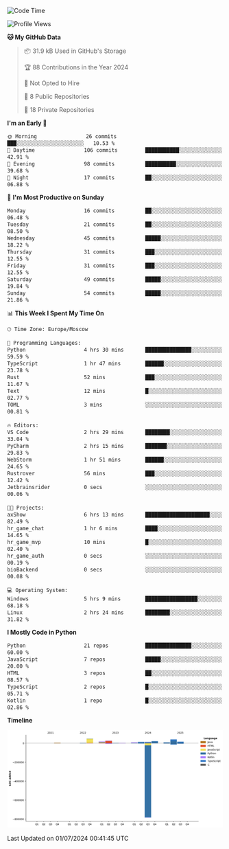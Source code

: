 <!--START_SECTION:waka-->
![Code Time](http://img.shields.io/badge/Code%20Time-381%20hrs%2059%20mins-blue)

![Profile Views](http://img.shields.io/badge/Profile%20Views-0-blue)

**🐱 My GitHub Data** 

> 📦 31.9 kB Used in GitHub's Storage 
 > 
> 🏆 88 Contributions in the Year 2024
 > 
> 🚫 Not Opted to Hire
 > 
> 📜 8 Public Repositories 
 > 
> 🔑 18 Private Repositories 
 > 
**I'm an Early 🐤** 

```text
🌞 Morning                26 commits          ███░░░░░░░░░░░░░░░░░░░░░░   10.53 % 
🌆 Daytime                106 commits         ███████████░░░░░░░░░░░░░░   42.91 % 
🌃 Evening                98 commits          ██████████░░░░░░░░░░░░░░░   39.68 % 
🌙 Night                  17 commits          ██░░░░░░░░░░░░░░░░░░░░░░░   06.88 % 
```
📅 **I'm Most Productive on Sunday** 

```text
Monday                   16 commits          ██░░░░░░░░░░░░░░░░░░░░░░░   06.48 % 
Tuesday                  21 commits          ██░░░░░░░░░░░░░░░░░░░░░░░   08.50 % 
Wednesday                45 commits          █████░░░░░░░░░░░░░░░░░░░░   18.22 % 
Thursday                 31 commits          ███░░░░░░░░░░░░░░░░░░░░░░   12.55 % 
Friday                   31 commits          ███░░░░░░░░░░░░░░░░░░░░░░   12.55 % 
Saturday                 49 commits          █████░░░░░░░░░░░░░░░░░░░░   19.84 % 
Sunday                   54 commits          █████░░░░░░░░░░░░░░░░░░░░   21.86 % 
```


📊 **This Week I Spent My Time On** 

```text
🕑︎ Time Zone: Europe/Moscow

💬 Programming Languages: 
Python                   4 hrs 30 mins       ███████████████░░░░░░░░░░   59.59 % 
TypeScript               1 hr 47 mins        ██████░░░░░░░░░░░░░░░░░░░   23.78 % 
Rust                     52 mins             ███░░░░░░░░░░░░░░░░░░░░░░   11.67 % 
Text                     12 mins             █░░░░░░░░░░░░░░░░░░░░░░░░   02.77 % 
TOML                     3 mins              ░░░░░░░░░░░░░░░░░░░░░░░░░   00.81 % 

🔥 Editors: 
VS Code                  2 hrs 29 mins       ████████░░░░░░░░░░░░░░░░░   33.04 % 
PyCharm                  2 hrs 15 mins       ███████░░░░░░░░░░░░░░░░░░   29.83 % 
WebStorm                 1 hr 51 mins        ██████░░░░░░░░░░░░░░░░░░░   24.65 % 
Rustrover                56 mins             ███░░░░░░░░░░░░░░░░░░░░░░   12.42 % 
Jetbrainsrider           0 secs              ░░░░░░░░░░░░░░░░░░░░░░░░░   00.06 % 

🐱‍💻 Projects: 
axShow                   6 hrs 13 mins       █████████████████████░░░░   82.49 % 
hr_game_chat             1 hr 6 mins         ████░░░░░░░░░░░░░░░░░░░░░   14.65 % 
hr_game_mvp              10 mins             █░░░░░░░░░░░░░░░░░░░░░░░░   02.40 % 
hr_game_auth             0 secs              ░░░░░░░░░░░░░░░░░░░░░░░░░   00.19 % 
bioBackend               0 secs              ░░░░░░░░░░░░░░░░░░░░░░░░░   00.08 % 

💻 Operating System: 
Windows                  5 hrs 9 mins        █████████████████░░░░░░░░   68.18 % 
Linux                    2 hrs 24 mins       ████████░░░░░░░░░░░░░░░░░   31.82 % 
```

**I Mostly Code in Python** 

```text
Python                   21 repos            ███████████████░░░░░░░░░░   60.00 % 
JavaScript               7 repos             █████░░░░░░░░░░░░░░░░░░░░   20.00 % 
HTML                     3 repos             ██░░░░░░░░░░░░░░░░░░░░░░░   08.57 % 
TypeScript               2 repos             █░░░░░░░░░░░░░░░░░░░░░░░░   05.71 % 
Kotlin                   1 repo              █░░░░░░░░░░░░░░░░░░░░░░░░   02.86 % 
```



**Timeline**

![Lines of Code chart](https://raw.githubusercontent.com/adlemx/adlemx/main/assets/bar_graph.png)


 Last Updated on 01/07/2024 00:41:45 UTC
<!--END_SECTION:waka-->
